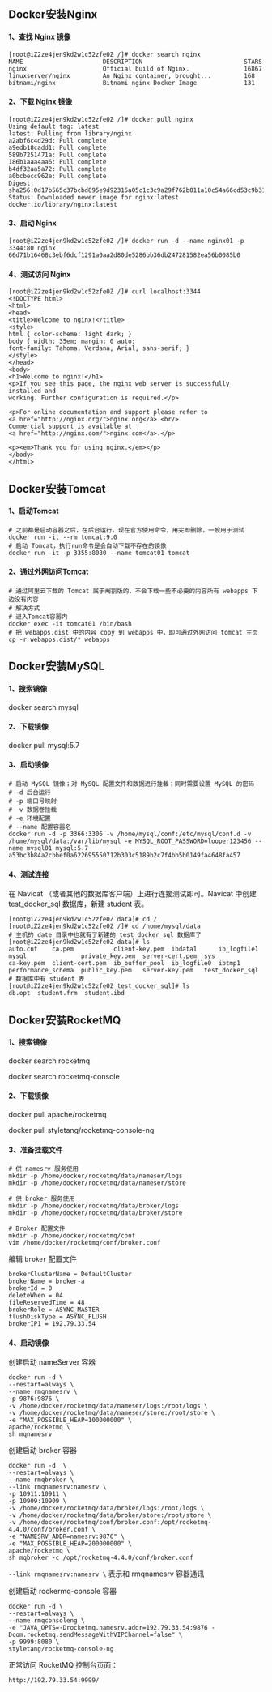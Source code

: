 ## Docker安装Nginx

#### 1、查找 Nginx 镜像

~~~shell
[root@iZ2ze4jen9kd2w1c52zfe0Z /]# docker search nginx
NAME                      DESCRIPTION                            STARS
nginx                     Official build of Nginx.               16867
linuxserver/nginx         An Nginx container, brought...         168
bitnami/nginx             Bitnami nginx Docker Image             131
~~~

#### 2、下载 Nginx 镜像

~~~shell
[root@iZ2ze4jen9kd2w1c52zfe0Z /]# docker pull nginx
Using default tag: latest
latest: Pulling from library/nginx
a2abf6c4d29d: Pull complete 
a9edb18cadd1: Pull complete 
589b7251471a: Pull complete 
186b1aaa4aa6: Pull complete 
b4df32aa5a72: Pull complete 
a0bcbecc962e: Pull complete 
Digest: sha256:0d17b565c37bcbd895e9d92315a05c1c3c9a29f762b011a10c54a66cd53c9b31
Status: Downloaded newer image for nginx:latest
docker.io/library/nginx:latest
~~~

#### 3、启动 Nginx

~~~shell
[root@iZ2ze4jen9kd2w1c52zfe0Z /]# docker run -d --name nginx01 -p 3344:80 nginx
66d71b16468c3ebf6dcf1291a0aa2d80de5286bb36db247281582ea56b0085b0
~~~

#### 4、测试访问 Nginx

~~~shell
[root@iZ2ze4jen9kd2w1c52zfe0Z /]# curl localhost:3344
<!DOCTYPE html>
<html>
<head>
<title>Welcome to nginx!</title>
<style>
html { color-scheme: light dark; }
body { width: 35em; margin: 0 auto;
font-family: Tahoma, Verdana, Arial, sans-serif; }
</style>
</head>
<body>
<h1>Welcome to nginx!</h1>
<p>If you see this page, the nginx web server is successfully installed and
working. Further configuration is required.</p>

<p>For online documentation and support please refer to
<a href="http://nginx.org/">nginx.org</a>.<br/>
Commercial support is available at
<a href="http://nginx.com/">nginx.com</a>.</p>

<p><em>Thank you for using nginx.</em></p>
</body>
</html>
~~~





## Docker安装Tomcat

#### 1、启动Tomcat

~~~shell
# 之前都是启动容器之后，在后台运行，现在官方使用命令，用完即删除，一般用于测试
docker run -it --rm tomcat:9.0
# 启动 Tomcat，执行run命令是会自动下载不存在的镜像
docker run -it -p 3355:8080 --name tomcat01 tomcat
~~~

#### 2、通过外网访问Tomcat

~~~shell
# 通过阿里云下载的 Tomcat 属于阉割版的，不会下载一些不必要的内容所有 webapps 下边没有内容
# 解决方式
# 进入Tomcat容器内
docker exec -it tomcat01 /bin/bash
# 把 webapps.dist 中的内容 copy 到 webapps 中，即可通过外网访问 tomcat 主页
cp -r webapps.dist/* webapps
~~~



## Docker安装MySQL

#### 1、搜索镜像

docker search mysql

#### 2、下载镜像

docker pull mysql:5.7

#### 3、启动镜像

~~~shell
# 启动 MySQL 镜像；对 MySQL 配置文件和数据进行挂载；同时需要设置 MySQL 的密码
# -d 后台运行
# -p 端口号映射
# -v 数据卷挂载
# -e 环境配置
# --name 配置容器名
docker run -d -p 3366:3306 -v /home/mysql/conf:/etc/mysql/conf.d -v /home/mysql/data:/var/lib/mysql -e MYSQL_ROOT_PASSWORD=looper123456 --name mysql01 mysql:5.7
a53bc3b84a2cbbef0a622695550712b303c5189b2c7f4bb5b0149fa4648fa457
~~~

#### 4、测试连接

在 Navicat （或者其他的数据库客户端）上进行连接测试即可。Navicat 中创建 test_docker_sql 数据库，新建 student 表。

~~~shell
[root@iZ2ze4jen9kd2w1c52zfe0Z data]# cd /
[root@iZ2ze4jen9kd2w1c52zfe0Z /]# cd /home/mysql/data
# 主机的 date 目录中也就有了新建的 test_docker_sql 数据库了
[root@iZ2ze4jen9kd2w1c52zfe0Z data]# ls
auto.cnf    ca.pem           client-key.pem  ibdata1      ib_logfile1  mysql               private_key.pem  server-cert.pem  sys
ca-key.pem  client-cert.pem  ib_buffer_pool  ib_logfile0  ibtmp1       performance_schema  public_key.pem   server-key.pem   test_docker_sql
# 数据库中有 student 表
[root@iZ2ze4jen9kd2w1c52zfe0Z test_docker_sql]# ls
db.opt  student.frm  student.ibd
~~~



## Docker安装RocketMQ

#### 1、搜索镜像

docker search rocketmq

docker search rocketmq-console



#### 2、下载镜像

docker pull apache/rocketmq

docker pull styletang/rocketmq-console-ng



#### 3、准备挂载文件

~~~shell
# 供 namesrv 服务使用
mkdir -p /home/docker/rocketmq/data/nameser/logs
mkdir -p /home/docker/rocketmq/data/nameser/store

# 供 broker 服务使用
mkdir -p /home/docker/rocketmq/data/broker/logs 
mkdir -p /home/docker/rocketmq/data/broker/store 

# Broker 配置文件
mkdir -p /home/docker/rocketmq/conf
vim /home/docker/rocketmq/conf/broker.conf
~~~



编辑 `broker` 配置文件

~~~vim
brokerClusterName = DefaultCluster
brokerName = broker-a
brokerId = 0
deleteWhen = 04
fileReservedTime = 48
brokerRole = ASYNC_MASTER
flushDiskType = ASYNC_FLUSH
brokerIP1 = 192.79.33.54
~~~



#### 4、启动镜像

创建启动 nameServer 容器

~~~shell
docker run -d \
--restart=always \
--name rmqnamesrv \
-p 9876:9876 \
-v /home/docker/rocketmq/data/nameser/logs:/root/logs \
-v /home/docker/rocketmq/data/nameser/store:/root/store \
-e "MAX_POSSIBLE_HEAP=100000000" \
apache/rocketmq \
sh mqnamesrv
~~~



创建启动 broker 容器

~~~shell
docker run -d  \
--restart=always \
--name rmqbroker \
--link rmqnamesrv:namesrv \
-p 10911:10911 \
-p 10909:10909 \
-v /home/docker/rocketmq/data/broker/logs:/root/logs \
-v /home/docker/rocketmq/data/broker/store:/root/store \
-v /home/docker/rocketmq/conf/broker.conf:/opt/rocketmq-4.4.0/conf/broker.conf \
-e "NAMESRV_ADDR=namesrv:9876" \
-e "MAX_POSSIBLE_HEAP=200000000" \
apache/rocketmq \
sh mqbroker -c /opt/rocketmq-4.4.0/conf/broker.conf
~~~

`--link rmqnamesrv:namesrv \` 表示和 rmqnamesrv 容器通讯





创建启动 rockermq-console 容器

```shell
docker run -d \
--restart=always \
--name rmqconsoleng \
-e "JAVA_OPTS=-Drocketmq.namesrv.addr=192.79.33.54:9876 -Dcom.rocketmq.sendMessageWithVIPChannel=false" \
-p 9999:8080 \
styletang/rocketmq-console-ng
```



正常访问 RocketMQ 控制台页面：

```text
http://192.79.33.54:9999/
```

